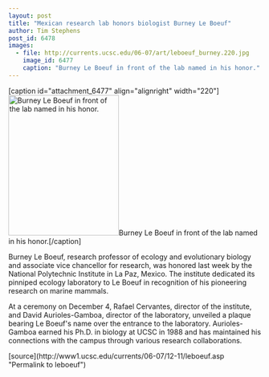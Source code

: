 ```yaml
---
layout: post
title: "Mexican research lab honors biologist Burney Le Boeuf"
author: Tim Stephens
post_id: 6478
images:
  - file: http://currents.ucsc.edu/06-07/art/leboeuf_burney.220.jpg
    image_id: 6477
    caption: "Burney Le Boeuf in front of the lab named in his honor."
---
```


[caption id="attachment_6477" align="alignright" width="220"]<a href="http://localhost/mysite/wp-content/uploads/2006/12/leboeuf_burney.220.jpg"><img class="size-full wp-image-6477" src="http://localhost/mysite/wp-content/uploads/2006/12/leboeuf_burney.220.jpg" alt="Burney Le Boeuf in front of the lab named in his honor." width="220" height="280" /></a>Burney Le Boeuf in front of the lab named in his honor.[/caption]
<a name="content" id="content"></a>
<p>
  Burney Le Boeuf, research professor of ecology and evolutionary biology and associate vice chancellor for research, was honored last week by the National Polytechnic Institute in La Paz, Mexico. The institute dedicated its pinniped ecology laboratory to Le Boeuf in recognition of his pioneering research on marine mammals.
</p>
<p>
  At a ceremony on December 4, Rafael Cervantes, director of the institute, and David Aurioles-Gamboa, director of the laboratory, unveiled a plaque bearing Le Boeuf's name over the entrance to the laboratory. Aurioles-Gamboa earned his Ph.D. in biology at UCSC in 1988 and has maintained his connections with the campus through various research collaborations.
</p>
[source](http://www1.ucsc.edu/currents/06-07/12-11/leboeuf.asp "Permalink to leboeuf")
